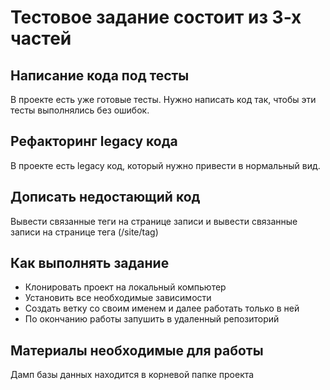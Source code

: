 Тестовое задание состоит из 3-х частей
======================================

Написание кода под тесты
------------------------
В проекте есть уже готовые тесты. Нужно написать код так, чтобы эти тесты выполнялись без ошибок.

Рефакторинг legacy кода
-----------------------
В проекте есть legacy код, который нужно привести в нормальный вид.

Дописать недостающий код
------------------------
Вывести связанные теги на странице записи и вывести связанные записи на странице тега (/site/tag)

Как выполнять задание
---
* Клонировать проект на локальный компьютер
* Установить все необходимые зависимости
* Создать ветку со своим именем и далее работать только в ней
* По окончанию работы запушить в удаленный репозиторий

Материалы необходимые для работы
---
Дамп базы данных находится в корневой папке проекта